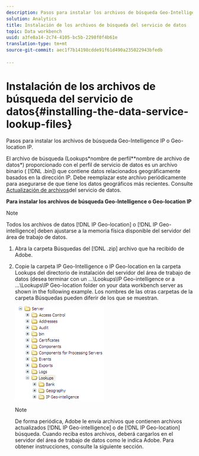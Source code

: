 ```yaml
---
description: Pasos para instalar los archivos de búsqueda Geo-Intelligence IP o Geo-location IP.
solution: Analytics
title: Instalación de los archivos de búsqueda del servicio de datos
topic: Data workbench
uuid: a3fe8a14-2c74-4105-bc5b-2298f0f4b61e
translation-type: tm+mt
source-git-commit: aec1f7b14198cdde91f61d490a235022943bfedb

---
```



# Instalación de los archivos de búsqueda del servicio de datos{#installing-the-data-service-lookup-files}

Pasos para instalar los archivos de búsqueda Geo-Intelligence IP o Geo-location IP.

El archivo de búsqueda (Lookups\*nombre de perfil*\*nombre de archivo de datos*) proporcionado con el perfil de servicio de datos es un archivo binario ( [!DNL .bin]) que contiene datos relacionados geográficamente basados en la dirección IP. Debe reemplazar este archivo periódicamente para asegurarse de que tiene los datos geográficos más recientes. Consulte [Actualización de archivos](../../../../home/c-geo-oview/c-wk-data-svcs/c-updt-data-svc-files.md#concept-2b3d11e4cb814fc09add5de58a87045c)del servicio de datos.

**Para instalar los archivos de búsqueda Geo-Intelligence o Geo-location IP**

>[!NOTE]
>
>Todos los archivos de datos [!DNL IP Geo-location] o [!DNL IP Geo-intelligence] deben ajustarse a la memoria física disponible del servidor del área de trabajo de datos.

1. Abra la carpeta Búsquedas del [!DNL .zip] archivo que ha recibido de Adobe.
1. Copie la carpeta IP Geo-Intelligence o IP Geo-location en la carpeta Lookups del directorio de instalación del servidor del área de trabajo de datos (desea terminar con un ...\Lookups\IP Geo-intelligence or a ...\Lookups\IP Geo-location folder on your data workbench server as shown in the following example. Los nombres de las otras carpetas de la carpeta Búsquedas pueden diferir de los que se muestran.

   ![Información sobre los pasos](assets/Geo_installLookups_dirIP.png)

   >[!NOTE]
   >
   >De forma periódica, Adobe le envía archivos que contienen archivos actualizados [!DNL IP Geo-intelligence] o de [!DNL IP Geo-location] búsqueda. Cuando reciba estos archivos, deberá cargarlos en el servidor del área de trabajo de datos como le indica Adobe. Para obtener instrucciones, consulte la siguiente sección.

